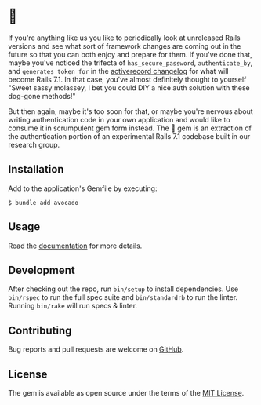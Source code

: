 # 🥑

If you're anything like us you like to periodically look at unreleased Rails
versions and see what sort of framework changes are coming out in the future so
that you can both enjoy and prepare for them. If you've done that, maybe you've
noticed the trifecta of `has_secure_password`, `authenticate_by`, and
`generates_token_for` in the [activerecord changelog] for what will become Rails
7.1. In that case, you've almost definitely thought to yourself "Sweet sassy
molassey, I bet you could DIY a nice auth solution with these dog-gone methods!"

But then again, maybe it's too soon for that, or maybe you're nervous about
writing authentication code in your own application and would like to consume it
in scrumpulent gem form instead. The 🥑 gem is an extraction of the
authentication portion of an experimental Rails 7.1 codebase built in our
research group.

## Installation

Add to the application's Gemfile by executing:

    $ bundle add avocado

## Usage

Read the [documentation] for more details.

## Development

After checking out the repo, run `bin/setup` to install dependencies. Use
`bin/rspec` to run the full spec suite and `bin/standardrb` to run the linter.
Running `bin/rake` will run specs & linter.

## Contributing

Bug reports and pull requests are welcome on [GitHub].

## License

The gem is available as open source under the terms of the [MIT License].

[documentation]: https://github.com/tcuwp/avocado/blob/main/docs/USAGE.md
[GitHub]: https://github.com/tcuwp/avocado
[MIT License]: https://opensource.org/licenses/MIT
[Rails]: https://github.com/rails/rails
[activerecord changelog]: https://github.com/rails/rails/blob/main/activerecord/CHANGELOG.md
